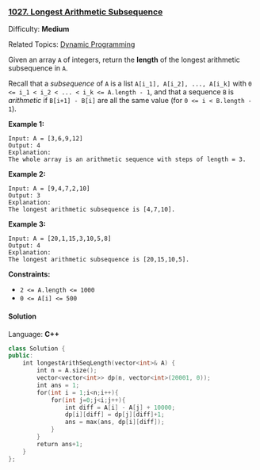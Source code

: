 ### [1027\. Longest Arithmetic Subsequence](https://leetcode.com/problems/longest-arithmetic-subsequence/)

Difficulty: **Medium**  

Related Topics: [Dynamic Programming](https://leetcode.com/tag/dynamic-programming/)


Given an array `A` of integers, return the **length** of the longest arithmetic subsequence in `A`.

Recall that a _subsequence_ of `A` is a list `A[i_1], A[i_2], ..., A[i_k]` with `0 <= i_1 < i_2 < ... < i_k <= A.length - 1`, and that a sequence `B` is _arithmetic_ if `B[i+1] - B[i]` are all the same value (for `0 <= i < B.length - 1`).

**Example 1:**

```
Input: A = [3,6,9,12]
Output: 4
Explanation: 
The whole array is an arithmetic sequence with steps of length = 3.
```

**Example 2:**

```
Input: A = [9,4,7,2,10]
Output: 3
Explanation: 
The longest arithmetic subsequence is [4,7,10].
```

**Example 3:**

```
Input: A = [20,1,15,3,10,5,8]
Output: 4
Explanation: 
The longest arithmetic subsequence is [20,15,10,5].
```

**Constraints:**

*   `2 <= A.length <= 1000`
*   `0 <= A[i] <= 500`


#### Solution

Language: **C++**

```c++
class Solution {
public:
    int longestArithSeqLength(vector<int>& A) {
        int n = A.size();
        vector<vector<int>> dp(n, vector<int>(20001, 0));
        int ans = 1;
        for(int i = 1;i<n;i++){
            for(int j=0;j<i;j++){
                int diff = A[i] - A[j] + 10000;
                dp[i][diff] = dp[j][diff]+1;
                ans = max(ans, dp[i][diff]);
            }
        }
        return ans+1;
    }
};
```